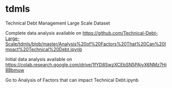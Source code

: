 # tdmls
Technical Debt Management Large Scale Dataset 

Complete data analysis available on https://github.com/Technical-Debt-Large-Scale/tdmls/blob/master/Analysis%20of%20Factors%20That%20Can%20Impact%20Technical%20Debt.ipynb

Initial data analysis available on https://colab.research.google.com/drive/1fYD8SwzXCEbSN5PAjyX6NMz7Hi8Bbmuw

Go to Analysis of Factors that can impact Technical Debt.ipynb
